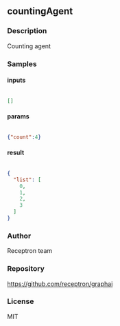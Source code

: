 ## countingAgent

### Description

Counting agent

### Samples

#### inputs

```json

[]

````

#### params

```json

{"count":4}

````

#### result

```json

{
  "list": [
    0,
    1,
    2,
    3
  ]
}

````

### Author

Receptron team

### Repository

https://github.com/receptron/graphai


### License

MIT


